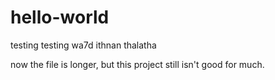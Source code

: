 # hello-world
testing testing wa7d ithnan thalatha

now the file is longer, but this project still isn't good for much.
